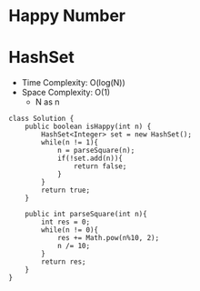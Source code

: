# Happy Number

# HashSet

- Time Complexity: O(log(N))
- Space Complexity: O(1)
  - N as n

```
class Solution {
    public boolean isHappy(int n) {
        HashSet<Integer> set = new HashSet();
        while(n != 1){
            n = parseSquare(n);
            if(!set.add(n)){
                return false;
            }
        }
        return true;
    }

    public int parseSquare(int n){
        int res = 0;
        while(n != 0){
            res += Math.pow(n%10, 2);
            n /= 10;
        }
        return res;
    }
}
```

